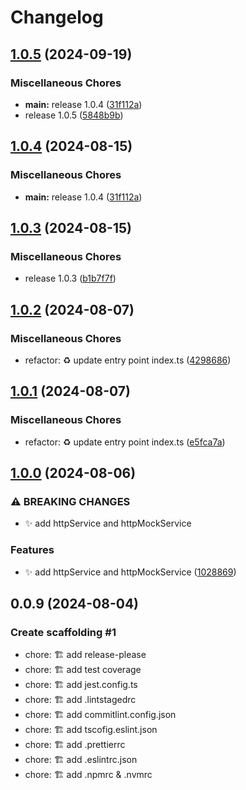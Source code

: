 # Changelog

## [1.0.5](https://github.com/DelgadoTrueba/http/compare/v1.0.3...v1.0.5) (2024-09-19)


### Miscellaneous Chores

* **main:** release 1.0.4 ([31f112a](https://github.com/DelgadoTrueba/http/commit/31f112a94ed9071cee5237a87f60d0be1e8d12fd))
* release 1.0.5 ([5848b9b](https://github.com/DelgadoTrueba/http/commit/5848b9bc77b0d652eba89b01915d6e5f139e74bc))

## [1.0.4](https://github.com/DelgadoTrueba/http/compare/v1.0.3...v1.0.4) (2024-08-15)


### Miscellaneous Chores

* **main:** release 1.0.4 ([31f112a](https://github.com/DelgadoTrueba/http/commit/31f112a94ed9071cee5237a87f60d0be1e8d12fd))

## [1.0.3](https://github.com/DelgadoTrueba/http/compare/v1.0.2...v1.0.3) (2024-08-15)


### Miscellaneous Chores

* release 1.0.3 ([b1b7f7f](https://github.com/DelgadoTrueba/http/commit/b1b7f7f2bae0097fcc1c01d7652fd7b5e7fa6ff2))

## [1.0.2](https://github.com/DelgadoTrueba/http/compare/v1.0.1...v1.0.2) (2024-08-07)

### Miscellaneous Chores

- refactor: :recycle: update entry point index.ts ([4298686](https://github.com/DelgadoTrueba/http/commit/42986860be79f5ab19ed0ce966578ab85af11850))

## [1.0.1](https://github.com/DelgadoTrueba/http/compare/v1.0.0...v1.0.1) (2024-08-07)

### Miscellaneous Chores

- refactor: :recycle: update entry point index.ts ([e5fca7a](https://github.com/DelgadoTrueba/http/commit/e5fca7a0d4f74d669ff46142cf442a22968d680d))

## [1.0.0](https://github.com/DelgadoTrueba/http/compare/v0.0.9...v1.0.0) (2024-08-06)

### ⚠ BREAKING CHANGES

- :sparkles: add httpService and httpMockService

### Features

- :sparkles: add httpService and httpMockService ([1028869](https://github.com/DelgadoTrueba/http/commit/10288691160ce2186f3e9c20590c7aabd33c2052))

## 0.0.9 (2024-08-04)

### Create scaffolding #1

- chore: 🏗️ add release-please
- chore: 🏗️ add test coverage
- chore: 🏗️ add jest.config.ts
- chore: 🏗️ add .lintstagedrc
- chore: 🏗️ add commitlint.config.json
- chore: 🏗️ add tscofig.eslint.json
- chore: 🏗️ add .prettierrc
- chore: 🏗️ add .eslintrc.json
- chore: 🏗️ add .npmrc & .nvmrc

